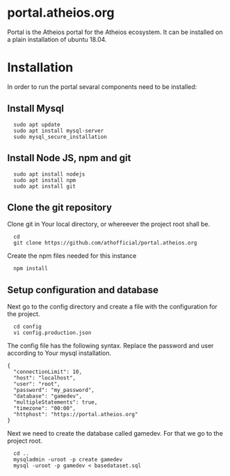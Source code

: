 # portal.atheios.org
Portal is the Atheios portal for the Atheios ecosystem. It can be installed on a plain installation of ubuntu 18.04.

# Installation
In order to run the portal sevaral components need to be installed:

## Install Mysql
```
  sudo apt update
  sudo apt install mysql-server
  sudo mysql_secure_installation 
```  

## Install Node JS, npm and git
```
  sudo apt install nodejs
  sudo apt install npm
  sudo apt install git
```  

## Clone the git repository
Clone git in Your local directory, or whereever the project root shall be.
```
  cd
  git clone https://github.com/athofficial/portal.atheios.org
```

Create the npm files needed for this instance
```
  npm install
```


## Setup configuration and database
Next go to the config directory and create a file with the configuration for the project.
```
  cd config
  vi config.production.json
```

The config file has the following syntax. Replace the password and user according to Your mysql installation.
```
{
  "connectionLimit": 10,
  "host": "localhost",
  "user": "root",
  "password": "my_password",
  "database": "gamedev",
  "multipleStatements": true,
  "timezone": "00:00",
  "httphost": "https://portal.atheios.org"
}
```

Next we need to create the database called gamedev. For that we go to the project root.
```
  cd ..
  mysqladmin -uroot -p create gamedev
  mysql -uroot -p gamedev < basedataset.sql
```



